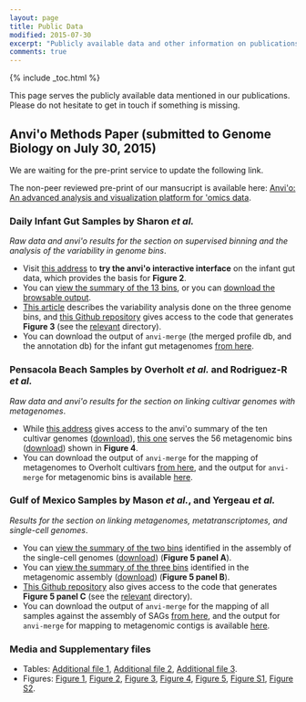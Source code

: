 ```yaml
---
layout: page
title: Public Data
modified: 2015-07-30
excerpt: "Publicly available data and other information on publications from our lab"
comments: true
---
```


{% include _toc.html %}

This page serves the publicly available data mentioned in our publications. Please do not hesitate to get in touch if something is missing.

## Anvi'o Methods Paper (submitted to Genome Biology on July 30, 2015)

<p class="notice">We are waiting for the pre-print service to update the following link.</p>

The non-peer reviewed pre-print of our mansucript is available here: [Anvi'o: An advanced analysis and visualization platform for 'omics data](#).

### Daily Infant Gut Samples by Sharon _et al._

_Raw data and anvi'o results for the section on supervised binning and the analysis of the variability in genome bins_.

* Visit [this address](http://umkk2268fc06.merenbey.koding.io:8080) to **try the anvi'o interactive interface** on the infant gut data, which provides the basis for **Figure 2**.
* You can [view the summary of the 13 bins](http://anvio.org/data/INFANT-CLC-SUMMARY-SUPERVISED), or you can [download the browsable output](http://anvio.org/data/INFANT-CLC-SUMMARY-SUPERVISED.tar.gz).
* [This article](http://merenlab.org/2015/07/20/analyzing-variability/) describes the variability analysis done on the three genome bins, and [this Github repository](https://github.com/meren/anvio-methods-paper-analyses) gives access to the code that generates **Figure 3** (see the [relevant](https://github.com/meren/anvio-methods-paper-analyses/tree/master/SHARON_et_al/VARIABILITY_REPORTS) directory).
* You can download the output of `anvi-merge` (the merged profile db, and the annotation db) for the infant gut metagenomes [from here](http://figshare.com/preview/_url/1499236/project/4736).

### Pensacola Beach Samples by Overholt _et al._ and Rodriguez-R _et al._

_Raw data and anvi'o results for the section on linking cultivar genomes with metagenomes_.

* While [this address](http://anvio.org/data/OVERHOLT-CULTIVARS-SUMMARY) gives access to the anvi'o summary of the ten cultivar genomes ([download](http://anvio.org/data/OVERHOLT-CULTIVARS-SUMMARY.tar.gz)), [this one](http://anvio.org/data/RODRIGUEZ-R-MG-SUMMARY) serves the 56 metagenomic bins ([download](http://anvio.org/data/RODRIGUEZ-R-MG-SUMMARY.tar.gz)) shown in **Figure 4**.
* You can download the output of `anvi-merge` for the mapping of metagenomes to Overholt cultivars [from here](http://figshare.com/preview/_url/1499234/project/4736), and the output for `anvi-merge` for metagenomic bins is available [here](http://figshare.com/preview/_url/1499248/project/4736).

### Gulf of Mexico Samples by Mason _et al._, and Yergeau _et al._

_Results for the section on linking metagenomes, metatranscriptomes, and single-cell genomes_.

* You can [view the summary of the two bins](http://anvio.org/data/MASON-SAGs-SUMMARY-SUPERVISED) identified in the assembly of the single-cell genomes ([download](http://anvio.org/data/MASON-SAGs-SUMMARY-SUPERVISED.tar.gz)) (**Figure 5 panel A**).
* You can [view the summary of the three bins](http://anvio.org/data/MASON-YERGEAU-MG-SUMMARY-SUPERVISED) identified in the metagenomic assembly ([download](http://anvio.org/data/MASON-YERGEAU-MG-SUMMARY-SUPERVISED.tar.gz)) (**Figure 5 panel B**).
* [This Github repository](https://github.com/meren/anvio-methods-paper-analyses) also gives access to the code that generates **Figure 5 panel C** (see the [relevant](https://github.com/meren/anvio-methods-paper-analyses/tree/master/MASON_et_al/SCATTER_PLOTS) directory).
* You can download the output of `anvi-merge` for the mapping of all samples against the assembly of SAGs [from here](http://figshare.com/preview/_url/1499235/project/4736), and the output for `anvi-merge` for mapping to metagenomic contigs is available [here](http://figshare.com/preview/_url/1499246/project/4736).


### Media and Supplementary files

* Tables: [Additional file 1](http://figshare.com/preview/_url/1499237/project/4736), [Additional file 2](http://figshare.com/preview/_url/1499238/project/4736), [Additional file 3](http://figshare.com/preview/_url/1499239/project/4736).
* Figures: [Figure 1](http://figshare.com/preview/_url/1499240/project/4736), [Figure 2](http://figshare.com/preview/_url/1499241/project/4736), [Figure 3](http://figshare.com/preview/_url/1499242/project/4736), [Figure 4](http://figshare.com/preview/_url/1499243/project/4736), [Figure 5](http://figshare.com/preview/_url/1499244/project/4736), [Figure S1](http://figshare.com/preview/_url/1499245/project/4736), [Figure S2](http://figshare.com/preview/_url/1499247/project/4736).




<div style="display: block; height: 200px;">&nbsp;</div>
